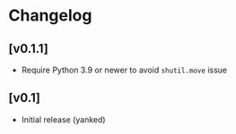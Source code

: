 # Changelog

## [v0.1.1]
- Require Python 3.9 or newer to avoid `shutil.move` issue

## [v0.1]
- Initial release (yanked)
